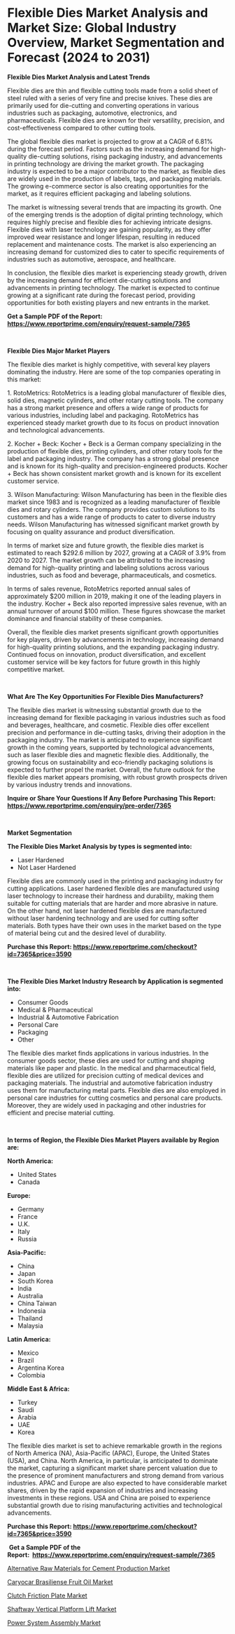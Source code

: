 <p><h1>Flexible Dies Market Analysis and Market Size: Global Industry Overview, Market Segmentation and Forecast (2024 to 2031)</h1></p><p><strong>Flexible Dies Market Analysis and Latest Trends</strong></p>
<p><p>Flexible dies are thin and flexible cutting tools made from a solid sheet of steel ruled with a series of very fine and precise knives. These dies are primarily used for die-cutting and converting operations in various industries such as packaging, automotive, electronics, and pharmaceuticals. Flexible dies are known for their versatility, precision, and cost-effectiveness compared to other cutting tools.</p><p>The global flexible dies market is projected to grow at a CAGR of 6.81% during the forecast period. Factors such as the increasing demand for high-quality die-cutting solutions, rising packaging industry, and advancements in printing technology are driving the market growth. The packaging industry is expected to be a major contributor to the market, as flexible dies are widely used in the production of labels, tags, and packaging materials. The growing e-commerce sector is also creating opportunities for the market, as it requires efficient packaging and labeling solutions.</p><p>The market is witnessing several trends that are impacting its growth. One of the emerging trends is the adoption of digital printing technology, which requires highly precise and flexible dies for achieving intricate designs. Flexible dies with laser technology are gaining popularity, as they offer improved wear resistance and longer lifespan, resulting in reduced replacement and maintenance costs. The market is also experiencing an increasing demand for customized dies to cater to specific requirements of industries such as automotive, aerospace, and healthcare.</p><p>In conclusion, the flexible dies market is experiencing steady growth, driven by the increasing demand for efficient die-cutting solutions and advancements in printing technology. The market is expected to continue growing at a significant rate during the forecast period, providing opportunities for both existing players and new entrants in the market.</p></p>
<p><strong>Get a Sample PDF of the Report:&nbsp; <a href="https://www.reportprime.com/enquiry/request-sample/7365">https://www.reportprime.com/enquiry/request-sample/7365</a></strong></p>
<p>&nbsp;</p>
<p><strong>Flexible Dies Major Market Players</strong></p>
<p><p>The flexible dies market is highly competitive, with several key players dominating the industry. Here are some of the top companies operating in this market:</p><p>1. RotoMetrics: RotoMetrics is a leading global manufacturer of flexible dies, solid dies, magnetic cylinders, and other rotary cutting tools. The company has a strong market presence and offers a wide range of products for various industries, including label and packaging. RotoMetrics has experienced steady market growth due to its focus on product innovation and technological advancements.</p><p>2. Kocher + Beck: Kocher + Beck is a German company specializing in the production of flexible dies, printing cylinders, and other rotary tools for the label and packaging industry. The company has a strong global presence and is known for its high-quality and precision-engineered products. Kocher + Beck has shown consistent market growth and is known for its excellent customer service.</p><p>3. Wilson Manufacturing: Wilson Manufacturing has been in the flexible dies market since 1983 and is recognized as a leading manufacturer of flexible dies and rotary cylinders. The company provides custom solutions to its customers and has a wide range of products to cater to diverse industry needs. Wilson Manufacturing has witnessed significant market growth by focusing on quality assurance and product diversification.</p><p>In terms of market size and future growth, the flexible dies market is estimated to reach $292.6 million by 2027, growing at a CAGR of 3.9% from 2020 to 2027. The market growth can be attributed to the increasing demand for high-quality printing and labeling solutions across various industries, such as food and beverage, pharmaceuticals, and cosmetics.</p><p>In terms of sales revenue, RotoMetrics reported annual sales of approximately $200 million in 2019, making it one of the leading players in the industry. Kocher + Beck also reported impressive sales revenue, with an annual turnover of around $100 million. These figures showcase the market dominance and financial stability of these companies.</p><p>Overall, the flexible dies market presents significant growth opportunities for key players, driven by advancements in technology, increasing demand for high-quality printing solutions, and the expanding packaging industry. Continued focus on innovation, product diversification, and excellent customer service will be key factors for future growth in this highly competitive market.</p></p>
<p>&nbsp;</p>
<p><strong>What Are The Key Opportunities For Flexible Dies Manufacturers?</strong></p>
<p><p>The flexible dies market is witnessing substantial growth due to the increasing demand for flexible packaging in various industries such as food and beverages, healthcare, and cosmetic. Flexible dies offer excellent precision and performance in die-cutting tasks, driving their adoption in the packaging industry. The market is anticipated to experience significant growth in the coming years, supported by technological advancements, such as laser flexible dies and magnetic flexible dies. Additionally, the growing focus on sustainability and eco-friendly packaging solutions is expected to further propel the market. Overall, the future outlook for the flexible dies market appears promising, with robust growth prospects driven by various industry trends and innovations.</p></p>
<p><strong>Inquire or Share Your Questions If Any Before Purchasing This Report: <a href="https://www.reportprime.com/enquiry/pre-order/7365">https://www.reportprime.com/enquiry/pre-order/7365</a></strong></p>
<p>&nbsp;</p>
<p><strong>Market Segmentation</strong></p>
<p><strong>The Flexible Dies Market Analysis by types is segmented into:</strong></p>
<p><ul><li>Laser Hardened</li><li>Not Laser Hardened</li></ul></p>
<p><p>Flexible dies are commonly used in the printing and packaging industry for cutting applications. Laser hardened flexible dies are manufactured using laser technology to increase their hardness and durability, making them suitable for cutting materials that are harder and more abrasive in nature. On the other hand, not laser hardened flexible dies are manufactured without laser hardening technology and are used for cutting softer materials. Both types have their own uses in the market based on the type of material being cut and the desired level of durability.</p></p>
<p><strong>Purchase this Report:&nbsp;<a href="https://www.reportprime.com/checkout?id=7365&price=3590">https://www.reportprime.com/checkout?id=7365&price=3590</a></strong></p>
<p>&nbsp;</p>
<p><strong>The Flexible Dies Market Industry Research by Application is segmented into:</strong></p>
<p><ul><li>Consumer Goods</li><li>Medical & Pharmaceutical</li><li>Industrial & Automotive Fabrication</li><li>Personal Care</li><li>Packaging</li><li>Other</li></ul></p>
<p><p>The flexible dies market finds applications in various industries. In the consumer goods sector, these dies are used for cutting and shaping materials like paper and plastic. In the medical and pharmaceutical field, flexible dies are utilized for precision cutting of medical devices and packaging materials. The industrial and automotive fabrication industry uses them for manufacturing metal parts. Flexible dies are also employed in personal care industries for cutting cosmetics and personal care products. Moreover, they are widely used in packaging and other industries for efficient and precise material cutting.</p></p>
<p>&nbsp;</p>
<p><strong>In terms of Region, the Flexible Dies Market Players available by Region are:</strong></p>
<p>
    <p> <strong> North America: </strong>
        <ul>
            <li>United States</li>
            <li>Canada</li>
        </ul>
        </p> 
    <p> <strong> Europe: </strong>
        <ul>
            <li>Germany</li>
            <li>France</li>
            <li>U.K.</li>
            <li>Italy</li>
            <li>Russia</li>
        </ul>
        </p> 
    <p> <strong> Asia-Pacific: </strong>
        <ul>
            <li>China</li>
            <li>Japan</li>
            <li>South Korea</li>
            <li>India</li>
            <li>Australia</li>
            <li>China Taiwan</li>
            <li>Indonesia</li>
            <li>Thailand</li>
            <li>Malaysia</li>
        </ul>
        </p> 
    <p> <strong> Latin America: </strong>
        <ul>
            <li>Mexico</li>
            <li>Brazil</li>
            <li>Argentina Korea</li>
            <li>Colombia</li>
        </ul>
        </p> 
    <p> <strong> Middle East & Africa: </strong>
        <ul>
            <li>Turkey</li>
            <li>Saudi</li>
            <li>Arabia</li>
            <li>UAE</li>
            <li>Korea</li>
        </ul>
    </p>
    </p>
<p><p>The flexible dies market is set to achieve remarkable growth in the regions of North America (NA), Asia-Pacific (APAC), Europe, the United States (USA), and China. North America, in particular, is anticipated to dominate the market, capturing a significant market share percent valuation due to the presence of prominent manufacturers and strong demand from various industries. APAC and Europe are also expected to have considerable market shares, driven by the rapid expansion of industries and increasing investments in these regions. USA and China are poised to experience substantial growth due to rising manufacturing activities and technological advancements.</p></p>
<p><strong>Purchase this Report: <a href="https://www.reportprime.com/checkout?id=7365&price=3590">https://www.reportprime.com/checkout?id=7365&price=3590</a></strong></p>
<p>&nbsp;<strong>Get a Sample PDF of the Report:&nbsp;&nbsp;<a href="https://www.reportprime.com/enquiry/request-sample/7365">https://www.reportprime.com/enquiry/request-sample/7365</a></strong></p>
<p><strong></strong></p>
<p><p><a href="https://medium.com/@zolajenkins1966/alternative-raw-materials-for-cement-production-market-trends-forecast-and-competitive-analysis-acd2c56928ee">Alternative Raw Materials for Cement Production Market</a></p><p><a href="https://medium.com/@emilypena1936/caryocar-brasiliense-fruit-oil-market-competitive-analysis-market-trends-and-forecast-to-2030-2011988f9877">Caryocar Brasiliense Fruit Oil Market</a></p><p><a href="https://medium.com/@zolajenkins1966/clutch-friction-plate-market-insight-market-trends-growth-forecasted-from-2023-to-2030-e6726d82f8b1">Clutch Friction Plate Market</a></p><p><a href="https://medium.com/@emilypena1936/shaftway-vertical-platform-lift-market-research-report-its-history-and-forecast-2023-to-2030-947f068dbe18">Shaftway Vertical Platform Lift Market</a></p><p><a href="https://medium.com/@zolajenkins1966/analyzing-power-system-assembly-market-global-industry-perspective-and-forecast-2023-to-2030-2ca8cd3682ad">Power System Assembly Market</a></p></p>